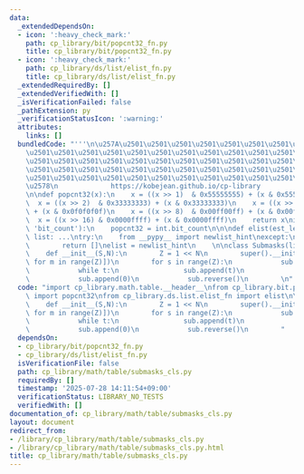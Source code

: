 ```yaml
---
data:
  _extendedDependsOn:
  - icon: ':heavy_check_mark:'
    path: cp_library/bit/popcnt32_fn.py
    title: cp_library/bit/popcnt32_fn.py
  - icon: ':heavy_check_mark:'
    path: cp_library/ds/list/elist_fn.py
    title: cp_library/ds/list/elist_fn.py
  _extendedRequiredBy: []
  _extendedVerifiedWith: []
  _isVerificationFailed: false
  _pathExtension: py
  _verificationStatusIcon: ':warning:'
  attributes:
    links: []
  bundledCode: "'''\n\u257A\u2501\u2501\u2501\u2501\u2501\u2501\u2501\u2501\u2501\u2501\
    \u2501\u2501\u2501\u2501\u2501\u2501\u2501\u2501\u2501\u2501\u2501\u2501\u2501\
    \u2501\u2501\u2501\u2501\u2501\u2501\u2501\u2501\u2501\u2501\u2501\u2501\u2501\
    \u2501\u2501\u2501\u2501\u2501\u2501\u2501\u2501\u2501\u2501\u2501\u2501\u2501\
    \u2501\u2501\u2501\u2501\u2501\u2501\u2501\u2501\u2501\u2501\u2501\u2501\u2501\
    \u2578\n             https://kobejean.github.io/cp-library               \n'''\n\
    \n\ndef popcnt32(x):\n    x = ((x >> 1)  & 0x55555555) + (x & 0x55555555)\n  \
    \  x = ((x >> 2)  & 0x33333333) + (x & 0x33333333)\n    x = ((x >> 4)  & 0x0f0f0f0f)\
    \ + (x & 0x0f0f0f0f)\n    x = ((x >> 8)  & 0x00ff00ff) + (x & 0x00ff00ff)\n  \
    \  x = ((x >> 16) & 0x0000ffff) + (x & 0x0000ffff)\n    return x\nif hasattr(int,\
    \ 'bit_count'):\n    popcnt32 = int.bit_count\n\n\ndef elist(est_len: int) ->\
    \ list: ...\ntry:\n    from __pypy__ import newlist_hint\nexcept:\n    def newlist_hint(hint):\n\
    \        return []\nelist = newlist_hint\n    \n\nclass Submasks(list[list[int]]):\n\
    \    def __init__(S,N):\n        Z = 1 << N\n        super().__init__([elist(popcnt32(m))\
    \ for m in range(Z)])\n        for s in range(Z):\n            sub = S[t := s]\n\
    \            while t:\n                sub.append(t)\n                t = (t-1)&s\n\
    \            sub.append(0)\n            sub.reverse()\n        \n"
  code: "import cp_library.math.table.__header__\nfrom cp_library.bit.popcnt32_fn\
    \ import popcnt32\nfrom cp_library.ds.list.elist_fn import elist\n\nclass Submasks(list[list[int]]):\n\
    \    def __init__(S,N):\n        Z = 1 << N\n        super().__init__([elist(popcnt32(m))\
    \ for m in range(Z)])\n        for s in range(Z):\n            sub = S[t := s]\n\
    \            while t:\n                sub.append(t)\n                t = (t-1)&s\n\
    \            sub.append(0)\n            sub.reverse()\n        "
  dependsOn:
  - cp_library/bit/popcnt32_fn.py
  - cp_library/ds/list/elist_fn.py
  isVerificationFile: false
  path: cp_library/math/table/submasks_cls.py
  requiredBy: []
  timestamp: '2025-07-28 14:11:54+09:00'
  verificationStatus: LIBRARY_NO_TESTS
  verifiedWith: []
documentation_of: cp_library/math/table/submasks_cls.py
layout: document
redirect_from:
- /library/cp_library/math/table/submasks_cls.py
- /library/cp_library/math/table/submasks_cls.py.html
title: cp_library/math/table/submasks_cls.py
---
```

